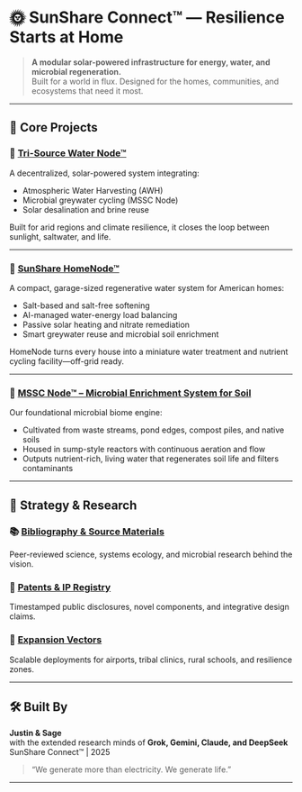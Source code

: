 # 🌞 SunShare Connect™ — Resilience Starts at Home

> **A modular solar-powered infrastructure for energy, water, and microbial regeneration.**  
> Built for a world in flux. Designed for the homes, communities, and ecosystems that need it most.

---

## 🔱 Core Projects

### 🌊 [Tri-Source Water Node™](https://github.com/justindbilyeu/SunShare-TriSource/wiki/Tri-Source-Water-Node)
A decentralized, solar-powered system integrating:
- Atmospheric Water Harvesting (AWH)
- Microbial greywater cycling (MSSC Node)
- Solar desalination and brine reuse

Built for arid regions and climate resilience, it closes the loop between sunlight, saltwater, and life.

---

### 🏡 [SunShare HomeNode™](https://github.com/justindbilyeu/SunShare-TriSource/wiki/SunShare-Home-Node2.0)
A compact, garage-sized regenerative water system for American homes:
- Salt-based and salt-free softening
- AI-managed water-energy load balancing
- Passive solar heating and nitrate remediation
- Smart greywater reuse and microbial soil enrichment

HomeNode turns every house into a miniature water treatment and nutrient cycling facility—off-grid ready.

---

### 🧫 [MSSC Node™ – Microbial Enrichment System for Soil](https://github.com/justindbilyeu/SunShare-Connect-Initiative-/wiki/SunShare-MSSC-Node%E2%84%A2)
Our foundational microbial biome engine:
- Cultivated from waste streams, pond edges, compost piles, and native soils
- Housed in sump-style reactors with continuous aeration and flow
- Outputs nutrient-rich, living water that regenerates soil life and filters contaminants

---

## 🧠 Strategy & Research

### 📚 [Bibliography & Source Materials](https://github.com/justindbilyeu/SunShare-TriSource/wiki/SunShare-HomeNode---Bibliography)
Peer-reviewed science, systems ecology, and microbial research behind the vision.

### 🧬 [Patents & IP Registry](https://github.com/justindbilyeu/SunShare-Connect-Initiative-/wiki/SunShare-Connect™--Patents-and-IP)
Timestamped public disclosures, novel components, and integrative design claims.

### 🚀 [Expansion Vectors](https://github.com/justindbilyeu/SunShare-Connect-Initiative-/wiki/SunShare-Expansion-Vectors)
Scalable deployments for airports, tribal clinics, rural schools, and resilience zones.

---

## 🛠️ Built By

**Justin & Sage**  
with the extended research minds of **Grok, Gemini, Claude, and DeepSeek**  
SunShare Connect™ | 2025

> “We generate more than electricity. We generate life.”

---
